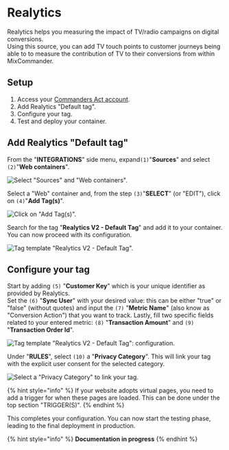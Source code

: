 # Realytics

Realytics helps you measuring the impact of TV/radio campaigns on digital conversions.\
Using this source, you can add TV touch points to customer journeys being able to to measure the contribution of TV to their conversions from within MixCommander.

## Setup

1. Access your [Commanders Act account](https://platform.commandersact.com).
2. Add Realytics "Default tag".
3. Configure your tag.
4. Test and deploy your container.&#x20;

## Add Realytics "Default tag"

From the "**INTEGRATIONS**" side menu, expand`(1)`"**Sources**" and select `(2)`"**Web containers**".

![Select "Sources" and "Web containers".](../../../../.gitbook/assets/realytics\_1.png)

Select a "Web" container and, from the step `(3)`"**SELECT**" (or "EDIT"), click on `(4)`"**Add Tag(s)**".

![Click on "Add Tag(s)".](../../../../.gitbook/assets/realytics\_2.png)

Search for the tag "**Realytics V2 - Default Tag**" and add it to your container. You can now proceed with its configuration.

![Tag template "Realytics V2 - Default Tag".](<../../../../.gitbook/assets/realytics\_3 (1).png>)

## Configure your tag

Start by adding `(5)` "**Customer Key**" which is your unique identifier as provided by Realytics.\
Set the `(6)` "**Sync User**" with your desired value: this can be either "true" or "false" (without quotes) and input the `(7)` "**Metric Name**" (also know as "Conversion Action") that you want to track. Lastly, fill two specific fields related to your entered metric: `(8)` "**Transaction Amount**" and `(9)` "**Transaction Order Id**".&#x20;

![Tag template "Realytics V2 - Default Tag": configuration.](../../../../.gitbook/assets/realytics\_3.png)

Under "**RULES**", select `(10)` a "**Privacy Category**". This will link your tag with the explicit user consent for the selected category.&#x20;

![Select a "Privacy Category" to link your tag.](../../../../.gitbook/assets/realytics\_5.png)

{% hint style="info" %}
If your website adopts virtual pages, you need to add a trigger for when these pages are loaded. This can be done under the top section "TRIGGER(S)".&#x20;
{% endhint %}

This completes your configuration. You can now start the testing phase, leading to the final deployment in production.

{% hint style="info" %}
**Documentation in progress**
{% endhint %}

